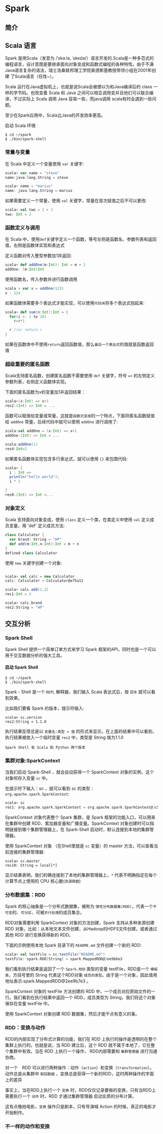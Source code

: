 # Spark

## 简介

## Scala 语言

Spark 是用Scala（发音为 /ˈskɑːlə, ˈskeɪlə/）语言开发的.Scala是一种多范式的编程语言，设计意图是要继承面向对象变成和函数式编程的各种特性。由于不满Java语言复杂的语法，瑞士洛桑联邦理工学院奥德斯基教授带领小组在2001年创建 了Scala语言（任性~）。

Scala 运行在Java虚拟机上，也就是说Scala会被便以为和Java编译后的 class 一样的字节码。也改变着 Scala 和 Java 之间可以相互调用变并且他们可以联合编译，不过实际上 Scala 调用 Java 容易一些，而java调用 scala有时会遇到一些问题。

至少在Spark应用中，Scala比Java的开发效率更高。

启动 Scala 环境

```shell
$ cd ~/spark
$ ./bin/spark-shell
```

### 常量与变量

在 Scala 中定义一个变量使用 `var` 关键字:

```scala
scala> var name = "steve"
name:java.lang.String = steve

scala> name = "marius"
name: java.lang.String = marius

```

如果需要定义一个常量，使用 `val` 关键字，常量在首次赋值之后不可以更改:

```scala
scala> val two = 1 + 1
two: Int = 2
```

### 函数定义与调用

在 Scala 中，使用`def`关键字定义一个函数，等号左侧是函数名、参数列表和返回值，右侧是函数体实现和表达式

定义函数对传入整型参数加1并返回:

```scala
scala> def addOne(m:Int): Int = m + 1
addOne: (m:Int)Int
```

使用函数名，传入参数并进行函数调用

```scala
scala > var x = addOne(123)
x : 124
```

如果函数体需要多个表达式才能实现，可以使用`代码块`将多个表达式抱起来:

```scala
scala> def sum(n:Int):Int = {
  for(i <- 1 to 10)
    r=r*1

  r //or return r
}
```

如果在函数体中不使用`return`返回函数值，那么`最后一个表达式`的值就是函数返回值

### 超级重要的匿名函数

Scala支持匿名函数，创建匿名函数不需要使用 `def` 关键字，符号 `=>` 的左侧定义参数列表，右侧定义函数体实现。

下面的匿名函数为x的变量加1并返回结果：

```scala
scala>(x:Int) => x+1
res2:(Int) => Int = ...

```

函数可以赋值给变量或常量，这就是`函数式变成`的一个特点，下面将匿名函数赋值给 `addOne` 常量，后续代码中就可以使用 `addOne` 进行调用了:

```scala
scala:val addOne = (x:Int) => x+1
addOne:(Int) => Int = ...

scala:addOne(1)
res4:Int=2
```

如果匿名函数体实现包含多行表达式，就可以使用 `{}` 来包围代码:

```scala
scala> {
  i : Int =>
  println("hello world");
  i * 2

}
res0:(Int) => Int =...
```

### 对象定义

Scala 支持面向对象变成，使用 `class` 定义一个类，在类定义中使用 `val` 定义成员变量，用 'def' 定义成员方法:

```scala
class Calculator {
  var brand: String = "HP"
  def add(m:Int,n:Int):Int = m + n
}
defined class Calculator
```

使用 `new` 关键字创建一个对象:

```scala

scala> val calc = new Calculator
calc: Calculator = Calculator@e75a11

scala> calc.add(1,2)
res1:Int = 3

scala> calc.brand
res2:String = "HP"

```

## 交互分析

### Spark Shell

Spark Shell 提供一个简单订单方式来学习 Spark 框架的API，同时也是一个可以用于交互数据分析的强大工具。

#### 启动 Spark Shell

```shell
$ cd ~/spark
$ ./bin/spark-shell

```

Spark - Shell 是一个 `REPL` 解释器，我们输入 Scala 表达式后，按 `回车` 就可以看到效果。

比如我们要看 Spark 的版本，提示符输入:

```shell
scala> sc.version
res2:String = 1.1.0
```

执行结果反馈总是以 `变量名:类型 = 值` 的形式来显示。在上面的结果中可以看到，执行结果被放入一个临时变量 `res2` 中，类型是 String 值为1.1.0  

    Spark Shell 有 Scala 和 Python 两个版本

### 集群对象:SparkContext

当我们启动 Spark-Shell ，就会自动获得一个 SparkContext 对象的实例，这个对象呗存入变量 `sc` 中。

在提示符下输入：sc ，就可以看到 sc 的类型：`org.apache.spark.SparkContext`:

```scala
scala> sc
res1: org.apache.spark.SparkContext = org.apache.spark.SparkContext@3c5a3436
```
SparkContext 对象代表整个 Spark 集群，是 Spark 框架的功能入口，可以用来在集群中创建 RDD、累加器变量和广播变量。SparkContext 对象创建时可以指明链接到哪个集群管理器上，在 Spark-Shell 启动时，默认连接到本地的集群管理器。

使用 SparkContext 对象 （在Shell里就是 `sc` 变量）的 master 方法，可以查看当前连接的集群管理器:

```shell
scala> sc.master
res10: String = local[*]

```

显示结果表明，我们的确连接到了本地的集群管理器上，`*` 代表不明确指定在每个计算节点上使用的 CPU 核心数(`资源限额`)

### 分布数据集：RDD

Spark 的核心抽象是一个分布式数据集，被称为 `弹性分布数据集(RDD)`，代表一个`不可变`的、`可分区`、可被`并行处理`的成员集合。

RDD对象需要利用 SparkContext 对象的方法创建，Spark 支持从多种来源创建 RDD 对象，比如：从本地文本文件创建，从Hadoop的HDFS文件创建，或者通过其他 RDD 进行变换获得新的 RDD。

下面的示例使用本地 Spark 目录下的 `README.md` 文件创建一个新的 RDD:

```scala
scala> val textFile = sc.textFile("README.md")
textFile: spark.RDD[String] = spark.MappedRDD@2ee9b6e3

```

我们看到执行结果是返回了一个 `Spark.RDD` 类型的变量 textFile，RDD是一个 `模板类`，方括号里的 String 代表这个RDD对象 `成员的类型`。由于是一个对象，因此值用地址表示:spark.MappedRDD@2ee9b7e3 。

SparkContext 对象的 textFile 方法创建的 RDD 中，一个成员对应原始文件的一行。我们看到在执行结果中返回一个 RDD，成员类型为 String，我们将这个对象保存在变量 textFile 中。

使用 SparkContext 对象创建 RDD 数据集，然后才能干点有意义的事。

### RDD：变换与动作

RDD的内部实现了分布式计算的功能，我们在 RDD 上执行的操作是透明的在整个集群上执行的。也就是说，当 RDD 建立后，这个 RDD 就不属于本地了，它在整个集群中有效。当在 RDD 上执行一个操作， RDD内部需要和 `集群管理器` 进行沟通协商。

对一个　RDD 可以进行两种操作：动作（`action`）和变换（`transformation`）。动作总是从集群中 `取回数据` ，变换总是获得一个新的RDD，这时两种操作的字面上的差异

事实上，当在RDD上执行一个 `变换` 时，RDD仅仅记录要做的变换，只有当RDD上需要执行一个 `动作` 时，RDD 才通过集群管理器 启动实质的分布计算。

这有点像拍电影，`变换` 操作只是剧本，只有导演喊 Action 的时候，真正的电影才开始制作。

### 不一样的动作和变换
























#
